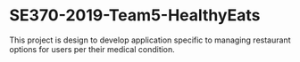 # SE370-2019-Team5-HealthyEats
This project is design to develop application specific to managing restaurant options for users per their medical condition.
